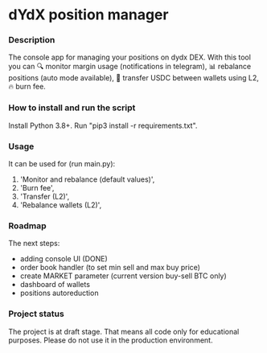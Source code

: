# dYdX position manager
### Description
The console app for managing your positions on dydx DEX. With this tool you can 🔍 monitor margin usage (notifications in telegram), 📊 rebalance positions (auto mode available), 💸 transfer USDC between wallets using L2, 🔥 burn fee.

### How to install and run the script
Install Python 3.8+. Run "pip3 install -r requirements.txt".

### Usage
It can be used for (run main.py):
1. 'Monitor and rebalance (default values)',
2. 'Burn fee',
3. 'Transfer (L2)',
4. 'Rebalance wallets (L2)',

### Roadmap
The next steps:
- adding console UI (DONE)
- order book handler (to set min sell and max buy price)
- create MARKET parameter (current version buy-sell BTC only)
- dashboard of wallets
- positions autoreduction


### Project status
The project is at draft stage. That means all code only for educational purposes. Please do not use it in the production environment.